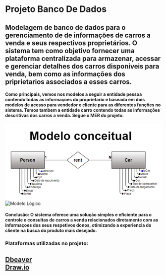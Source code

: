 <!DOCTYPE html>
<html>
<head>
    <h1>Projeto Banco De Dados</h1>
</head>
<body>

<h2>Modelagem de banco de dados para o gerenciamento de de informações de carros a venda e seus respectivos proprietários. O sistema tem como objetivo fornecer uma plataforma centralizada para armazenar, acessar e gerenciar detalhes dos carros disponiveis para venda, bem como as informações dos priprietarios associados a esses carros.</h2>
<h4>Como principais, vemos nos modelos a seguir a entidade pessoa contendo todas as informaçoes do proprietario e baseada em dois modelos de acesso para vendedor e cliente para as diferentes funções no sistema. Temos tambem a entidade carro contendo todas as informações descritivas dos carros a venda. Segue o MER do projeto.</h4>

  <img src="Imagens/ModeloConceitualIndividual.png" alt ="Modelo Conceitual">

  <img src="Imagens/ModeloLógicoIndividual.png" alt ="Modelo Lógico">

<h4>Conclusão: O sistema oferece uma solução simples e eficiente para o controle e consultas de carros a venda relacionados diretamente com as informaçoes dos seus respetivos donos, otimizando a experiencia do cliente na busca do produto mais desejado.</h4>
<h3>Plataformas utilizadas no projeto:</h3>
<h2>
<a href="https://dbeaver.io">Dbeaver</a><br/>
<a href="https://app.diagrams.net">Draw.io</a>
</h2>
</body>
</html>